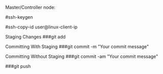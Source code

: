 Master/Controller node:

#ssh-keygen

#ssh-copy-id user@linux-client-ip

Staging Changes
###git add <filename>

Committing With Staging
###git commit -m "Your commit message"


Committing Without Staging
###git commit -am "Your commit message"

###git push

